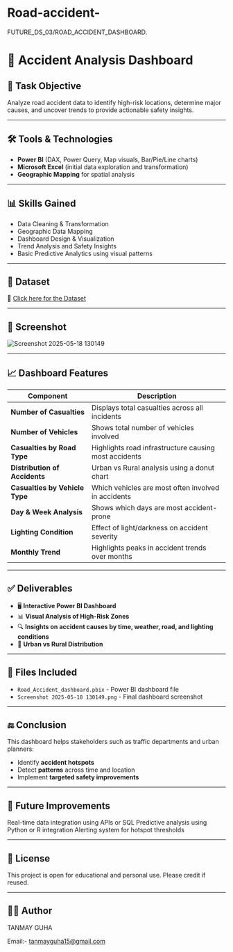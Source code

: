 # Road-accident-
FUTURE_DS_03/ROAD_ACCIDENT_DASHBOARD.
# 🚦 Accident Analysis Dashboard 

## 📌 Task Objective

Analyze road accident data to identify high-risk locations, determine major causes, and uncover trends to provide actionable safety insights.

---

## 🛠 Tools & Technologies

* **Power BI** (DAX, Power Query, Map visuals, Bar/Pie/Line charts)
* **Microsoft Excel** (initial data exploration and transformation)
* **Geographic Mapping** for spatial analysis

---

## 📊 Skills Gained

* Data Cleaning & Transformation
* Geographic Data Mapping
* Dashboard Design & Visualization
* Trend Analysis and Safety Insights
* Basic Predictive Analytics using visual patterns

---

## 📂 Dataset

🔗 [Click here for the Dataset](https://drive.google.com/drive/folders/1OYsHsfWDSI2zd2bxFXoZf-HMq3O1Ob3O)

---

## 📸 Screenshot
![Screenshot 2025-05-18 130149](https://github.com/user-attachments/assets/27117135-5051-492f-b000-dd9f3c548145)

---

## 📈 Dashboard Features

| Component                      | Description                                           |
| ------------------------------ | ----------------------------------------------------- |
| **Number of Casualties**       | Displays total casualties across all incidents        |
| **Number of Vehicles**         | Shows total number of vehicles involved               |
| **Casualties by Road Type**    | Highlights road infrastructure causing most accidents |
| **Distribution of Accidents**  | Urban vs Rural analysis using a donut chart           |
| **Casualties by Vehicle Type** | Which vehicles are most often involved in accidents   |
| **Day & Week Analysis**        | Shows which days are most accident-prone              |
| **Lighting Condition**         | Effect of light/darkness on accident severity         |
| **Monthly Trend**              | Highlights peaks in accident trends over months       |

---

## ✅ Deliverables

* 🖥️ **Interactive Power BI Dashboard**
* 📊 **Visual Analysis of High-Risk Zones**
* 🔍 **Insights on accident causes by time, weather, road, and lighting conditions**
* 📍 **Urban vs Rural Distribution**

---

## 📁 Files Included

* `Road_Accident_dashboard.pbix` - Power BI dashboard file
* `Screenshot 2025-05-18 130149.png` - Final dashboard screenshot

---

## 🔚 Conclusion

This dashboard helps stakeholders such as traffic departments and urban planners:

* Identify **accident hotspots**
* Detect **patterns** across time and location
* Implement **targeted safety improvements**

---

## 📌 Future Improvements
Real-time data integration using APIs or SQL
Predictive analysis using Python or R integration
Alerting system for hotspot thresholds

---

## 📃 License
This project is open for educational and personal use. Please credit if reused.

---

## 🙋‍♂️ Author
TANMAY GUHA

Email:- tanmayguha15@gmail.com
